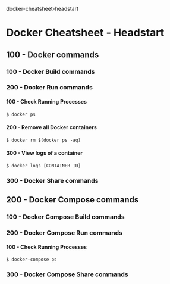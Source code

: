 docker-cheatsheet-headstart
# Docker Cheatsheet - Headstart

## 100 - Docker commands

### 100 - Docker Build commands

### 200 - Docker Run commands

#### 100 - Check Running Processes

```
$ docker ps
```

#### 200 - Remove all Docker containers

```
$ docker rm $(docker ps -aq)
```

#### 300 - View logs of a container

```
$ docker logs [CONTAINER ID]
```

### 300 - Docker Share commands

## 200 - Docker Compose commands

### 100 - Docker Compose Build commands

### 200 - Docker Compose Run commands

#### 100 - Check Running Processes

```
$ docker-compose ps
```

### 300 - Docker Compose Share commands
